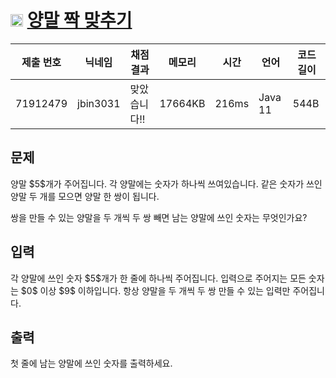# <img width="20px"  src="https://d2gd6pc034wcta.cloudfront.net/tier/2.svg" class="solvedac-tier"> [양말 짝 맞추기](https://www.acmicpc.net/problem/28431) 

| 제출 번호 | 닉네임 | 채점 결과 | 메모리 | 시간 | 언어 | 코드 길이 |
|---|---|---|---|---|---|---|
|71912479|jbin3031|맞았습니다!! |17664KB|216ms|Java 11|544B|

## 문제
<p>양말 $5$개가 주어집니다. 각 양말에는 숫자가 하나씩 쓰여있습니다. 같은 숫자가 쓰인 양말 두 개를 모으면 양말 한 쌍이 됩니다.</p>

<p>쌍을 만들 수 있는 양말을 두 개씩 두 쌍 빼면 남는 양말에 쓰인 숫자는 무엇인가요?</p>

## 입력
<p>각 양말에 쓰인 숫자 $5$개가 한 줄에 하나씩 주어집니다. 입력으로 주어지는 모든 숫자는 $0$ 이상 $9$ 이하입니다. 항상 양말을 두 개씩 두 쌍 만들 수 있는 입력만 주어집니다.</p>

## 출력
<p>첫 줄에 남는 양말에 쓰인 숫자를 출력하세요.</p>

